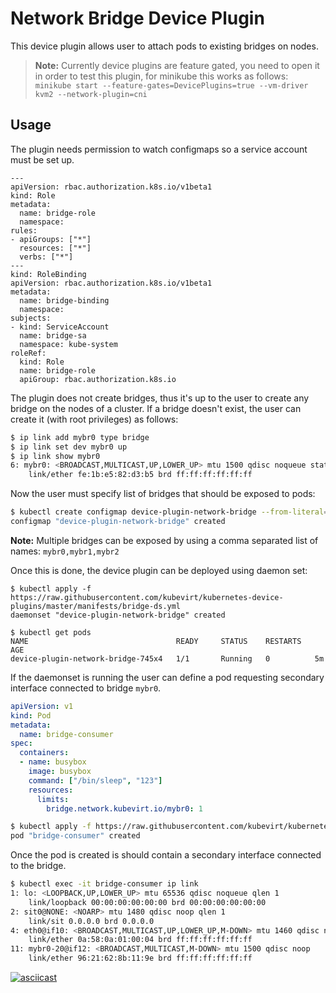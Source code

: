 # Network Bridge Device Plugin

This device plugin allows user to attach pods to existing bridges on nodes.

> **Note:** Currently device plugins are feature gated, you need to open it
> in order to test this plugin, for minikube this works as follows:
> `minikube start --feature-gates=DevicePlugins=true --vm-driver kvm2 --network-plugin=cni`

## Usage

The plugin needs permission to watch configmaps so a service account must be set up.

```
---
apiVersion: rbac.authorization.k8s.io/v1beta1
kind: Role
metadata:
  name: bridge-role
  namespace:
rules:
- apiGroups: ["*"]
  resources: ["*"]
  verbs: ["*"]
---
kind: RoleBinding
apiVersion: rbac.authorization.k8s.io/v1beta1
metadata:
  name: bridge-binding
  namespace:
subjects:
- kind: ServiceAccount
  name: bridge-sa
  namespace: kube-system
roleRef:
  kind: Role
  name: bridge-role
  apiGroup: rbac.authorization.k8s.io
```

The plugin does not create bridges, thus it's up to the user to create any
bridge on the nodes of a cluster.
If a bridge doesn't exist, the user can create it (with root privileges) as
follows:

```bash
$ ip link add mybr0 type bridge
$ ip link set dev mybr0 up
$ ip link show mybr0
6: mybr0: <BROADCAST,MULTICAST,UP,LOWER_UP> mtu 1500 qdisc noqueue state UNKNOWN mode DEFAULT group default qlen 1000
    link/ether fe:1b:e5:82:d3:b5 brd ff:ff:ff:ff:ff:ff
```

Now the user must specify list of bridges that should be exposed to pods:

```bash
$ kubectl create configmap device-plugin-network-bridge --from-literal=bridges="mybr0" --namespace=kube-system
configmap "device-plugin-network-bridge" created
```

**Note:** Multiple bridges can be exposed by using a comma separated list of
names: `mybr0,mybr1,mybr2`

Once this is done, the device plugin can be deployed using daemon set:

```
$ kubectl apply -f https://raw.githubusercontent.com/kubevirt/kubernetes-device-plugins/master/manifests/bridge-ds.yml
daemonset "device-plugin-network-bridge" created

$ kubectl get pods
NAME                                 READY     STATUS    RESTARTS   AGE
device-plugin-network-bridge-745x4   1/1       Running   0          5m
```

If the daemonset is running the user can define a pod requesting secondary
interface connected to bridge `mybr0`.

```yaml
apiVersion: v1
kind: Pod
metadata:
  name: bridge-consumer
spec:
  containers:
  - name: busybox
    image: busybox
    command: ["/bin/sleep", "123"]
    resources:
      limits:
        bridge.network.kubevirt.io/mybr0: 1
```

```bash
$ kubectl apply -f https://raw.githubusercontent.com/kubevirt/kubernetes-device-plugins/master/examples/bridge-consumer.yml
pod "bridge-consumer" created
```

Once the pod is created is should contain a secondary interface connected to
the bridge.

```bash
$ kubectl exec -it bridge-consumer ip link
1: lo: <LOOPBACK,UP,LOWER_UP> mtu 65536 qdisc noqueue qlen 1
    link/loopback 00:00:00:00:00:00 brd 00:00:00:00:00:00
2: sit0@NONE: <NOARP> mtu 1480 qdisc noop qlen 1
    link/sit 0.0.0.0 brd 0.0.0.0
4: eth0@if10: <BROADCAST,MULTICAST,UP,LOWER_UP,M-DOWN> mtu 1460 qdisc noqueue
    link/ether 0a:58:0a:01:00:04 brd ff:ff:ff:ff:ff:ff
11: mybr0-20@if12: <BROADCAST,MULTICAST,M-DOWN> mtu 1500 qdisc noop
    link/ether 96:21:62:8b:11:9e brd ff:ff:ff:ff:ff:ff
```

[![asciicast](https://asciinema.org/a/165047.png)](https://asciinema.org/a/165047)
